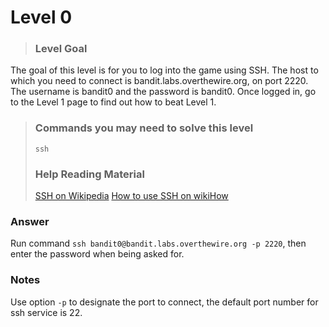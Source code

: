 # Level 0


>### Level Goal
The goal of this level is for you to log into the game using SSH. The host to which you need to connect is bandit.labs.overthewire.org, on port 2220. The username is bandit0 and the password is bandit0. Once logged in, go to the Level 1 page to find out how to beat Level 1.
>
>### Commands you may need to solve this level
>`ssh`
>
>### Help Reading Material
>[SSH on Wikipedia](https://en.wikipedia.org/wiki/SSH_(Secure_Shell))  
>[How to use SSH on wikiHow](https://www.wikihow.com/Use-SSH)

### Answer
Run command `ssh bandit0@bandit.labs.overthewire.org -p 2220`, then enter the password when being asked for.

### Notes
Use option `-p` to designate the port to connect, the default port number for ssh service is 22.
